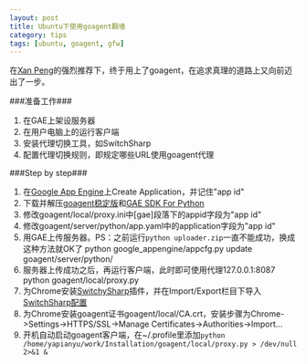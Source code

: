 ```yaml
---
layout: post
title: Ubuntu下使用goagent翻墙
category: tips
tags: [ubuntu, goagent, gfw]
---
```


在[Xan Peng](http://xanpeng.github.com)的强烈推荐下，终于用上了goagent，在追求真理的道路上又向前迈出了一步。

###准备工作###

1. 在GAE上架设服务器
2. 在用户电脑上的运行客户端
3. 安装代理切换工具，如SwitchSharp
4. 配置代理切换规则，即规定哪些URL使用goagent代理

###Step by step###
1. 在[Google App Engine](https://appengine.google.com/)上Create Application，并记住"app id"
2. 下载并解压[goagent稳定版](http://code.google.com/p/goagent/)和[GAE SDK For Python](https://developers.google.com/appengine/downloads)
3. 修改goagent/local/proxy.ini中\[gae\]段落下的appid字段为"app id"
4. 修改goagent/server/python/app.yaml中的application字段为"app id"
5. 用GAE上传服务器。PS：之前运行`python uploader.zip`一直不能成功，换成这种方法就OK了
        python google_appengine/appcfg.py update goagent/server/python/
6. 服务器上传成功之后，再运行客户端，此时即可使用代理127.0.0.1:8087 
        python goagent/local/proxy.py
7. 为Chrome安装[SwitchySharp](https://chrome.google.com/webstore/detail/dpplabbmogkhghncfbfdeeokoefdjegm?utm_source=chrome-ntp-icon)插件，并在Import/Export栏目下导入[SwitchSharp配置](http://goagent.googlecode.com/files/SwitchyOptions.bak)
8. 为Chrome安装goagent证书goagent/local/CA.crt，安装步骤为Chrome->Settings->HTTPS/SSL->Manage Certificates->Authorities->Import...
9. 开机自动启动goagent客户端，在~/.profile里添加`python /home/yapianyu/work/Installation/goagent/local/proxy.py > /dev/null 2>&1 &` 
